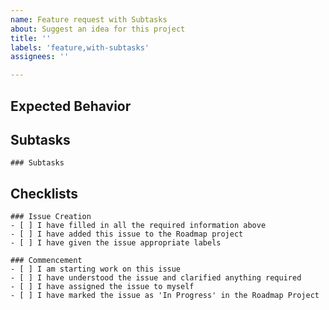 ```yaml
---
name: Feature request with Subtasks
about: Suggest an idea for this project
title: ''
labels: 'feature,with-subtasks'
assignees: ''

---
```


## Expected Behavior


## Subtasks
```[tasklist]
### Subtasks
```

## Checklists
```[tasklist]
### Issue Creation
- [ ] I have filled in all the required information above
- [ ] I have added this issue to the Roadmap project
- [ ] I have given the issue appropriate labels
```
```[tasklist]
### Commencement
- [ ] I am starting work on this issue
- [ ] I have understood the issue and clarified anything required
- [ ] I have assigned the issue to myself
- [ ] I have marked the issue as 'In Progress' in the Roadmap Project
```